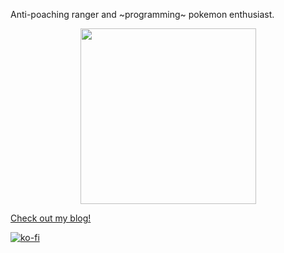 Anti-poaching ranger and ~programming~ pokemon enthusiast.

<div id="header" align="center">
  <img src="https://static.wikia.nocookie.net/pokemeow-community/images/e/ee/Latias.gif/revision/latest?cb=20211130172229" width="281"/>
</div>

[Check out my blog!](https://anrichtait.github.io/)

[![ko-fi](https://ko-fi.com/img/githubbutton_sm.svg)](https://ko-fi.com/I2I4ZPGX8)

